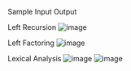 Sample Input Output

Left Recursion
![image](https://github.com/divyanshu1810/Compilor-Design-Experiments/assets/91051053/22286408-0042-4be8-9f86-5fce166ee8b7)

Left Factoring
![image](https://github.com/divyanshu1810/Compilor-Design-Experiments/assets/91051053/bba61101-aea7-482a-b3f9-423217b86487)

Lexical Analysis
![image](https://github.com/divyanshu1810/Compilor-Design-Experiments/assets/91051053/5c591025-748f-4dbc-b7d0-c9be1850ea88)
![image](https://github.com/divyanshu1810/Compilor-Design-Experiments/assets/91051053/3f208511-75b1-4952-bb16-1d5fb926930a)
